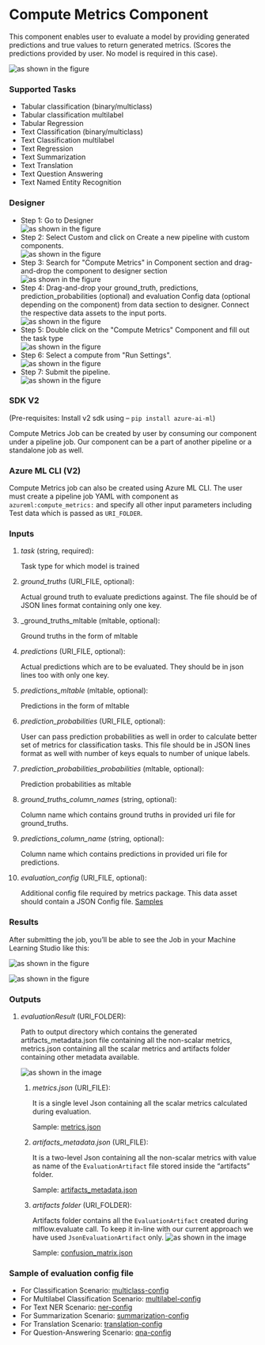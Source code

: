 # Compute Metrics Component
This component enables user to evaluate a model by providing generated predictions and true values to return generated metrics. (Scores the predictions provided by user. No model is required in this case).

![as shown in the figure](../../docs/images/compute_metrics_component/compute_metrics_component.png)

### Supported Tasks
- Tabular classification (binary/multiclass)
- Tabular classification multilabel
- Tabular Regression
- Text Classification (binary/multiclass)
- Text Classification multilabel
- Text Regression
- Text Summarization
- Text Translation
- Text Question Answering
- Text Named Entity Recognition

### Designer
- Step 1: Go to Designer <br>![as shown in the figure](../../docs/images/compute_metrics_component/designer_step_1.png)
- Step 2: Select Custom and click on Create a new pipeline with custom components.<br>![as shown in the figure](../../docs/images/compute_metrics_component/designer_step_2.png)
- Step 3: Search for "Compute Metrics" in Component section and drag-and-drop the component to designer section<br>![as shown in the figure](../../docs/images/compute_metrics_component/designer_step_3.png)
- Step 4: Drag-and-drop your ground_truth, predictions, prediction_probabilities (optional) and evaluation Config data (optional depending on the component) from data section to designer. Connect the respective data assets to the input ports.<br>![as shown in the figure](../../docs/images/compute_metrics_component/designer_step_4.png)
- Step 5: Double click on the "Compute Metrics" Component and fill out the task type<br>![as shown in the figure](../../docs/images/compute_metrics_component/designer_step_5.png)
- Step 6: Select a compute from "Run Settings".<br>![as shown in the figure](../../docs/images/compute_metrics_component/designer_step_6.png)
- Step 7: Submit the pipeline.<br>![as shown in the figure](../../docs/images/compute_metrics_component/designer_step_7.png)

### SDK V2
(Pre-requisites: Install v2 sdk using – `pip install azure-ai-ml`) 

Compute Metrics Job can be created by user by consuming our component under a pipeline job. Our component can be a part of another pipeline or a standalone job as well. 

### Azure ML CLI (V2) 
Compute Metrics job can also be created using Azure ML CLI. The user must create a pipeline job YAML with component as `azureml:compute_metrics:` and specify all other input parameters including Test data which is passed as `URI_FOLDER`. 

### Inputs
1. _task_ (string, required):

    Task type for which model is trained
2. _ground_truths_ (URI_FILE, optional):

    Actual ground truth to evaluate predictions against. The file should be of JSON lines format containing only one key.
3. _ground_truths_mltable (mltable, optional):

    Ground truths in the form of mltable
4. _predictions_ (URI_FILE, optional):

    Actual predictions which are to be evaluated. They should be in json lines too with only one key.
5. _predictions_mltable_ (mltable, optional):
    
    Predictions in the form of mltable
6. _prediction_probabilities_ (URI_FILE, optional):

    User can pass prediction probabilities as well in order to calculate better set of metrics for classification tasks. This file should be in JSON lines format as well with number of keys equals to number of unique labels.

7. _prediction_probabilities_probabilities_ (mltable, optional):

    Prediction probabilities as mltable
8. _ground_truths_column_names_ (string, optional):

    Column name which contains ground truths in provided uri file for ground_truths.
9. _predictions_column_name_ (string, optional):

    Column name which contains predictions in provided uri file for predictions.
10. _evaluation_config_ (URI_FILE, optional):

    Additional config file required by metrics package. This data asset should contain a JSON Config file. [Samples](#sample-of-evaluation-config-file)

### Results
After submitting the job, you’ll be able to see the Job in your Machine Learning Studio like this:

![as shown in the figure](../../docs/images/compute_metrics_component/sample_result_1.png)

![as shown in the figure](../../docs/images/compute_metrics_component/sample_result_2.png)

### Outputs
1. _evaluationResult_ (URI_FOLDER):

    Path to output directory which contains the generated artifacts_metadata.json file containing all the non-scalar metrics, metrics.json containing all the scalar metrics and artifacts folder containing other metadata available.
    
    ![as shown in the image](../../docs/images/compute_metrics_component/result_content_1.png)

    1. _metrics.json_ (URI_FILE):
        
       It is a single level Json containing all the scalar metrics calculated during evaluation.
    
       Sample: [metrics.json](../../docs/sample_outputs/metrics.json)
   2. _artifacts_metadata.json_ (URI_FILE):
   
      It is a two-level Json containing all the non-scalar metrics with value as name of the `EvaluationArtifact` file stored inside the “artifacts” folder. 
      
      Sample: [artifacts_metadata.json](../../docs/sample_outputs/artifacts_metadata.json)
   3. _artifacts folder_ (URI_FOLDER):
   
      Artifacts folder contains all the `EvaluationArtifact` created during mlflow.evaluate call. To keep it in-line with our current approach we have used `JsonEvaluationArtifact` only. ![as shown in the image](../../docs/images/compute_metrics_component/result_content_2.png)
   
      Sample: [confusion_matrix.json](../../docs/sample_outputs/confusion_matrix.json)

### Sample of evaluation config file
- For Classification Scenario: [multiclass-config](../../docs/sample_configs/multiclass-config.json)
- For Multilabel Classification Scenario: [multilabel-config](../../docs/sample_configs/multilabel-config.json)
- For Text NER Scenario: [ner-config](../../docs/sample_configs/ner-config.json)
- For Summarization Scenario: [summarization-config](../../docs/sample_configs/summarization-config.json)
- For Translation Scenario: [translation-config](../../docs/sample_configs/translation-config.json)
- For Question-Answering Scenario: [qna-config](../../docs/sample_configs/qna-config.json)